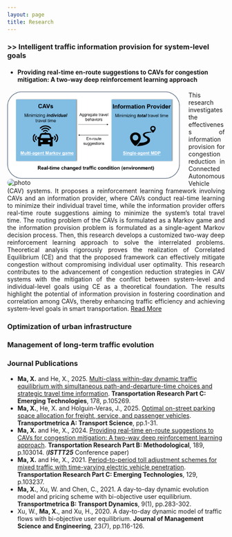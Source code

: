 ```yaml
---
layout: page
title: Research
---
```


### >> Intelligent traffic information provision for system-level goals

- #### Providing real-time en-route suggestions to CAVs for congestion mitigation: A two-way deep reinforcement learning approach

<img src="/assets/img/research-isttt25-1.jpg" alt="photo" width="400" style="float: left; margin-right: 20px; border-radius: 20px;" />
<img src="/assets/img/research-isttt25-21.jpg" alt="photo" width="400" style="float: left; margin-right: 20px; border-radius: 20px;" />

<div style="text-align: justify;">
This research investigates the effectiveness of information provision for congestion reduction in Connected Autonomous Vehicle (CAV) systems. It proposes a reinforcement learning framework involving CAVs and an information provider, where CAVs conduct real-time learning to minimize their individual travel time, while the information provider offers real-time route suggestions aiming to minimize the system’s total travel time. The routing problem of the CAVs is formulated as a Markov game and the information provision problem is formulated as a single-agent Markov decision process. Then, this research develops a customized two-way deep reinforcement learning approach to solve the interrelated problems. Theoretical analysis rigorously proves the realization of Correlated Equilibrium (CE) and that the proposed framework can effectively mitigate congestion without compromising individual user optimality. This research contributes to the advancement of congestion reduction strategies in CAV systems with the mitigation of the conflict between system-level and individual-level goals using CE as a theoretical foundation. The results highlight the potential of information provision in fostering coordination and correlation among CAVs, thereby enhancing traffic efficiency and achieving system-level goals in smart transportation. <a href="https://www.sciencedirect.com/science/article/abs/pii/S0191261524001383">Read More</a>
</div>

### Optimization of urban infrastructure


### Management of long-term traffic evolution





### Journal Publications

- **Ma, X.** and He, X., 2025. [Multi-class within-day dynamic traffic equilibrium with simultaneous path-and-departure-time choices and strategic travel time information](https://www.sciencedirect.com/science/article/abs/pii/S0968090X25002736). **Transportation Research Part C: Emerging Technologies**, 178, p.105269.
- **Ma, X.**, He, X. and Holguin-Veras, J., 2025. [Optimal on-street parking space allocation for freight, service, and passenger vehicles](https://www.tandfonline.com/doi/abs/10.1080/23249935.2025.2498671). **Transportmetrica A: Transport Science**, pp.1-31.
- **Ma, X.** and He, X., 2024. [Providing real-time en-route suggestions to CAVs for congestion mitigation: A two-way deep reinforcement learning approach](https://www.sciencedirect.com/science/article/abs/pii/S0191261524001383). **Transportation Research Part B: Methodological**, 189, p.103014. (***ISTTT25*** Conference paper)
- **Ma, X.** and He, X., 2021. [Period-to-period toll adjustment schemes for mixed traffic with time-varying electric vehicle penetration](https://www.sciencedirect.com/science/article/abs/pii/S0968090X21002503). **Transportation Research Part C: Emerging Technologies**, 129, p.103237.
- **Ma, X.**, Xu, W. and Chen, C., 2021. A day-to-day dynamic evolution model and pricing scheme with bi-objective user equilibrium. **Transportmetrica B: Transport Dynamics**, 9(1), pp.283-302.
- Xu, W., **Ma, X.**, and Xu, H., 2020. A day-to-day dynamic model of traffic flows with bi-objective user equilibrium. **Journal of Management Science and Engineering**, 23(7), pp.116-126.


<br>



